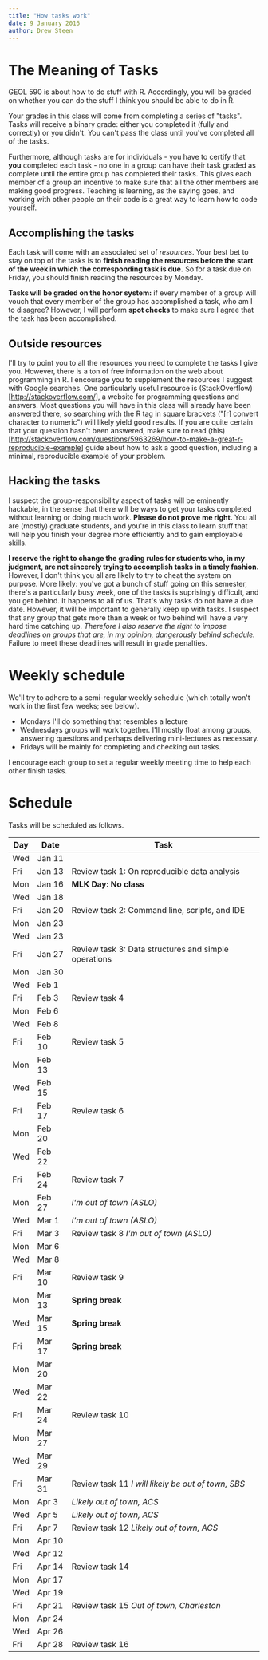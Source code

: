 ```yaml
---
title: "How tasks work"
date: 9 January 2016
author: Drew Steen
---
```


# The Meaning of Tasks

GEOL 590 is about how to do stuff with R. Accordingly, you will be graded on whether you can do the stuff I think you should be able to do in R. 

Your grades in this class will come from completing a series of "tasks". Tasks will receive a binary grade: either you completed it (fully and correctly) or you didn't. You can't pass the class until you've completed all of the tasks.

Furthermore, although tasks are for individuals - you have to certify that **you** completed each task - no one in a group can have their task graded as complete until the entire group has completed their tasks. This gives each member of a group an incentive to make sure that all the other members are making good progress. Teaching is learning, as the saying goes, and working with other people on their code is a great way to learn how to code yourself.

## Accomplishing the tasks

Each task will come with an associated set of *resources*. Your best bet to stay on top of the tasks is to **finish reading the resources before the start of the week in which the corresponding task is due.** So for a task due on Friday, you should finish reading the resources by Monday. 

**Tasks will be graded on the honor system:** if every member of a group will vouch that every member of the group has accomplished a task, who am I to disagree? However, I will perform **spot checks** to make sure I agree that the task has been accomplished.

## Outside resources

I'll try to point you to all the resources you need to complete the tasks I give you. However, there is a ton of free information on the web about programming in R. I encourage you to supplement the resources I suggest with Google searches. One particularly useful resource is (StackOverflow)[http://stackoverflow.com/], a website for programming questions and answers. Most questions you will have in this class will already have been answered there, so searching with the R tag in square brackets ("[r] convert character to numeric") will likely yield good results. If you are quite certain that your question hasn't been answered, make sure to read (this)[http://stackoverflow.com/questions/5963269/how-to-make-a-great-r-reproducible-example] guide about how to ask a good question, including a minimal, reproducible example of your problem. 

## Hacking the tasks

I suspect the group-responsibility aspect of tasks will be eminently hackable, in the sense that there will be ways to get your tasks completed without learning or doing much work. **Please do not prove me right.** You all are (mostly) graduate students, and you're in this class to learn stuff that will help you finish your degree more efficiently and to gain employable skills. 

**I reserve the right to change the grading rules for students who, in my judgment, are not sincerely trying to accomplish tasks in a timely fashion.** However, I don't think you all are likely to try to cheat the system on purpose. More likely: you've got a bunch of stuff going on this semester, there's a particularly busy week, one of the tasks is suprisingly difficult, and you get behind. It happens to all of us. That's why tasks do not have a due date. However, it will be important to generally keep up with tasks. I suspect that any group that gets more than a week or two behind will have a very hard time catching up. *Therefore I also reserve the right to impose deadlines on groups that are, in my opinion, dangerously behind schedule.* Failure to meet these deadlines will result in grade penalties.

# Weekly schedule

We'll try to adhere to a semi-regular weekly schedule (which totally won't work in the first few weeks; see below). 
* Mondays I'll do something that resembles a lecture
* Wednesdays groups will work together. I'll mostly float among groups, answering questions and perhaps delivering mini-lectures as necessary.
* Fridays will be mainly for completing and checking out tasks. 

I encourage each group to set a regular weekly meeting time to help each other finish tasks. 

# Schedule

Tasks will be scheduled as follows.


| Day | Date   | Task |
| --- | ---   | --- |
| Wed | Jan 11 | 
| Fri | Jan 13 | Review task 1: On reproducible data analysis
| Mon | Jan 16 | **MLK Day: No class**
| Wed | Jan 18 | 
| Fri | Jan 20 | Review task 2: Command line, scripts, and IDE
| Mon | Jan 23 | 
| Wed | Jan 23 | 
| Fri | Jan 27 | Review task 3: Data structures and simple operations
| Mon | Jan 30 | 
| Wed | Feb 1  | 
| Fri | Feb 3  | Review task 4
| Mon | Feb 6  | 
| Wed | Feb 8  | 
| Fri | Feb 10 | Review task 5 
| Mon | Feb 13 | 
| Wed | Feb 15 | 
| Fri | Feb 17 | Review task 6
| Mon | Feb 20 | 
| Wed | Feb 22 | 
| Fri | Feb 24 | Review task 7
| Mon | Feb 27 | *I'm out of town (ASLO)*
| Wed | Mar 1  | *I'm out of town (ASLO)*
| Fri | Mar 3  | Review task 8 *I'm out of town (ASLO)* 
| Mon | Mar 6  | 
| Wed | Mar 8  |
| Fri | Mar 10 | Review task 9
| Mon | Mar 13 | **Spring break**
| Wed | Mar 15 | **Spring break**
| Fri | Mar 17 | **Spring break**
| Mon | Mar 20 | 
| Wed | Mar 22 | 
| Fri | Mar 24 | Review task 10
| Mon | Mar 27 | 
| Wed | Mar 29 | 
| Fri | Mar 31 | Review task 11 *I will likely be out of town, SBS*
| Mon | Apr 3  | *Likely out of town, ACS*
| Wed | Apr 5  | *Likely out of town, ACS*
| Fri | Apr 7  | Review task 12 *Likely out of town, ACS*
| Mon | Apr 10 | 
| Wed | Apr 12 | 
| Fri | Apr 14 | Review task 14
| Mon | Apr 17 | 
| Wed | Apr 19 | 
| Fri | Apr 21 | Review task 15 *Out of town, Charleston*
| Mon | Apr 24 |  
| Wed | Apr 26 | 
| Fri | Apr 28 | Review task 16
